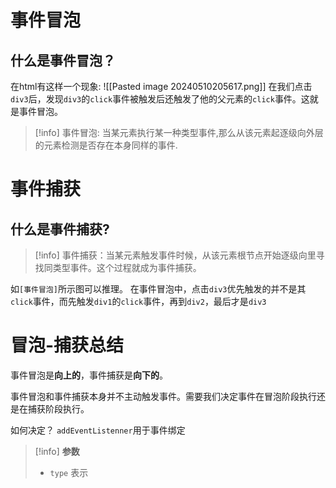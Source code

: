 # 事件冒泡
## 什么是事件冒泡？
在html有这样一个现象:
![[Pasted image 20240510205617.png]]
在我们点击`div3`后，发现`div3`的`click`事件被触发后还触发了他的父元素的`click`事件。这就是事件冒泡。

>[!info]
>事件冒泡: 当某元素执行某一种类型事件,那么从该元素起逐级向外层的元素检测是否存在本身同样的事件.

# 事件捕获
## 什么是事件捕获?
>[!info]
>事件捕获：当某元素触发事件时候，从该元素根节点开始逐级向里寻找同类型事件。这个过程就成为事件捕获。

如`[事件冒泡]`所示图可以推理。
在事件冒泡中，点击`div3`优先触发的并不是其`click`事件，而先触发`div1`的`click`事件，再到`div2`，最后才是`div3`

# 冒泡-捕获总结

事件冒泡是**向上的**，事件捕获是**向下的**。

事件冒泡和事件捕获本身并不主动触发事件。需要我们决定事件在冒泡阶段执行还是在捕获阶段执行。

如何决定？
`addEventListenner`用于事件绑定
>[!info]
>**参数**
>- `type`
>表示


